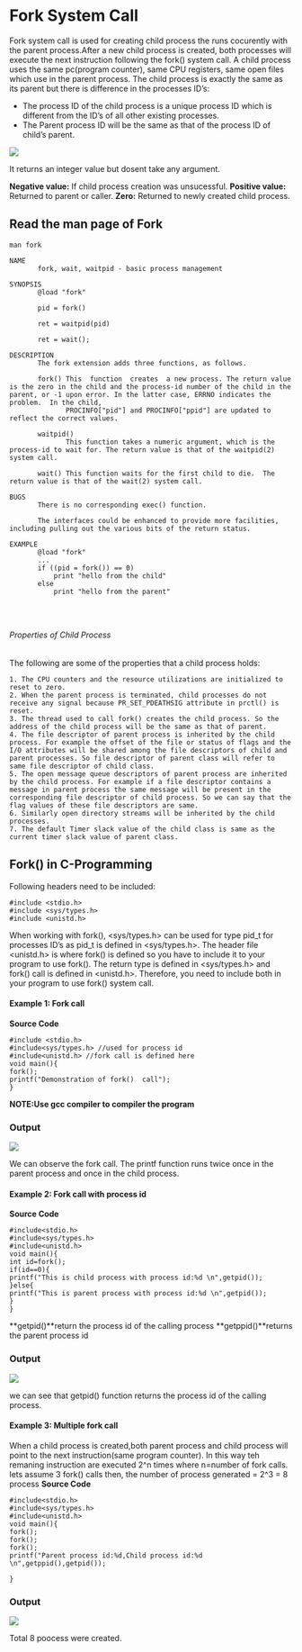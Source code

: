 # Fork System Call
Fork system call is used for creating child process the runs cocurently with the parent process.After a new child process is created, both processes will execute the next instruction following the fork() system call. A child process uses the same pc(program counter), same CPU registers, same open files which use in the parent process.
The child process is exactly the same as its parent but there is difference in the processes ID’s:

   * The process ID of the child process is a unique process ID which is different from the ID’s of all other existing processes.
   * The Parent process ID will be the same as that of the process ID of child’s parent.


![](img/fork_call.png)

It returns an integer value but dosent take any argument.

**Negative value:** If child process creation was unsucessful.
**Positive value:** Returned to parent or caller.
**Zero:** Returned to newly created child process.

## Read the man page of Fork

```
man fork

NAME
       fork, wait, waitpid - basic process management

SYNOPSIS
       @load "fork"

       pid = fork()

       ret = waitpid(pid)

       ret = wait();

DESCRIPTION
       The fork extension adds three functions, as follows.

       fork() This  function  creates  a new process. The return value is the zero in the child and the process-id number of the child in the parent, or -1 upon error. In the latter case, ERRNO indicates the problem.  In the child,
              PROCINFO["pid"] and PROCINFO["ppid"] are updated to reflect the correct values.

       waitpid()
              This function takes a numeric argument, which is the process-id to wait for. The return value is that of the waitpid(2) system call.

       wait() This function waits for the first child to die.  The return value is that of the wait(2) system call.

BUGS
       There is no corresponding exec() function.

       The interfaces could be enhanced to provide more facilities, including pulling out the various bits of the return status.

EXAMPLE
       @load "fork"
       ...
       if ((pid = fork()) == 0)
           print "hello from the child"
       else
           print "hello from the parent"


   
```

###### Properties of Child Process

The following are some of the properties that a child process holds:

    1. The CPU counters and the resource utilizations are initialized to reset to zero.
    2. When the parent process is terminated, child processes do not receive any signal because PR_SET_PDEATHSIG attribute in prctl() is reset.
    3. The thread used to call fork() creates the child process. So the address of the child process will be the same as that of parent.
    4. The file descriptor of parent process is inherited by the child process. For example the offset of the file or status of flags and the I/O attributes will be shared among the file descriptors of child and parent processes. So file descriptor of parent class will refer to same file descriptor of child class.
    5. The open message queue descriptors of parent process are inherited by the child process. For example if a file descriptor contains a message in parent process the same message will be present in the corresponding file descriptor of child process. So we can say that the flag values of these file descriptors are same.
    6. Similarly open directory streams will be inherited by the child processes.
    7. The default Timer slack value of the child class is same as the current timer slack value of parent class.

## Fork() in C-Programming

Following headers need to be included:
```
#include <stdio.h>
#include <sys/types.h>
#include <unistd.h>
 ```
When working with fork(), <sys/types.h> can be used for type pid_t for processes ID’s as pid_t is defined in <sys/types.h>.
The header file <unistd.h> is where fork() is defined so you have to include it to your program to use fork().
The return type is defined in <sys/types.h> and fork() call is defined in <unistd.h>. Therefore, you need to include both in your program to use fork() system call.

#### Example 1: Fork call 

**Source Code**   
```
#include <stdio.h>
#include<sys/types.h> //used for process id
#include<unistd.h> //fork call is defined here
void main(){
fork();
printf("Demonstration of fork()  call");
}	

```
**NOTE:Use gcc compiler to compiler the program**
### Output

![](img/fork_eg1.PNG)

We can observe the fork call. The printf function runs twice once in the parent process and once in the child process.

#### Example 2: Fork call with process id
**Source Code**
```
#include<stdio.h>
#include<sys/types.h>
#include<unistd.h>
void main(){
int id=fork();
if(id==0){
printf("This is child process with process id:%d \n",getpid());
}else{
printf("This is parent process with process id:%d \n",getpid());
}
}
```
**getpid()**return the process id of the calling process
**getppid()**returns the parent process id

### Output

![](img/fork_eg2.png)

we can see that getpid() function returns the process id of the calling process.


#### Example 3: Multiple fork call

When a child process is created,both parent process and child process will point to the next instruction(same program counter). In this way teh remaning instruction are executed 2^n times where n=number of fork calls.
lets assume 3 fork() calls then,
the number of process generated = 2^3 = 8 process
**Source Code**
```
#include<stdio.h>
#include<sys/types.h>
#include<unistd.h>
void main(){
fork();
fork();
fork();
printf("Parent process id:%d,Child process id:%d \n",getppid(),getpid());

}
```
### Output

![](img/fork_eg3.png)

Total 8 poocess were created.






